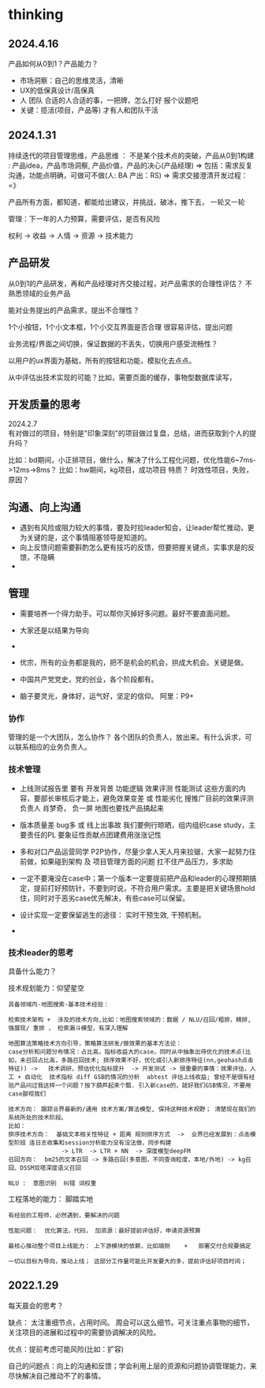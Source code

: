 # thinking


## 2024.4.16

产品如何从0到1？产品能力？

*  市场洞察：自己的思维灵活，清晰
*  UX的低保真设计/高保真
*  人 团队 合适的人合适的事，一把牌，怎么打好 报个议题吧
*  关键：揽活(项目，产品等) 才有人和团队干活





## 2024.1.31

持续迭代的项目管理思维，产品思维 ： 不是某个技术点的突破，产品从0到1构建 :  产品idea，产品市场洞察, 产品价值，产品的决心(产品经理) => 包括：需求反复沟通，功能点明确，可做可不做(人: BA 产出：RS)   => 需求交接澄清开发过程： =》

产品所有方面，都知道，都能给出建议，并挑战，破冰，推下去，  一轮又一轮

管理：下一年的人力预算，需要评估，是否有风险


权利 -> 收益 -> 人情 -> 资源 -> 技术能力



## 产品研发

从0到1的产品研发，再和产品经理对齐交接过程，对产品需求的合理性评估？ 不熟悉领域的业务产品

能对业务提出的产品需求，提出不合理性？ 

1个小按钮，1个小文本框，1个小交互界面是否合理 很容易评估，提出问题

业务流程/界面之间切换，保证数据的不丢失，切换用户感受流畅性？

以用户的ux界面为基础，所有的按钮和功能，模拟化去点点。

从中评估出技术实现的可能？比如，需要页面的缓存，事物型数据库读写，






## 开发质量的思考

2024.2.7   
有对做过的项目，特别是"印象深刻"的项目做过复盘，总结，进而获取到个人的提升吗？ 

比如：bd期间，小正排项目，做什么，解决了什么工程化问题，优化性能6~7ms->12ms->8ms？
比如：hw期间，kg项目，成功项目   特质？   时效性项目，失败， 原因？







## 沟通、向上沟通

* 遇到有风险或阻力较大的事情，要及时拉leader知会，让leader帮忙推动，更为关键的是，这个事情阻塞领导是知道的。
* 向上反馈问题需要斟酌怎么更有技巧的反馈，但要把握关键点，实事求是的反馈，不隐瞒
* 


## 管理

* 需要培养一个得力助手。可以帮你灭掉好多问题。最好不要直面问题。
* 大家还是以结果为导向


*  
*  优宗，所有的业务都是我的，把不是机会的机会，拱成大机会。关键是做。
*  中国共产党党史，党的创业，各个阶段都有。 
*  脑子要灵光，身体好，运气好，坚定的信仰。 阿里：P9+


### 协作
管理的是一个大团队，怎么协作？
各个团队的负责人，放出来。有什么诉求，可以联系相应的业务负责人。

### 技术管理

* 上线测试报告里 要有 开发背景  功能逻辑 效果评测  性能测试 这些方面的内容，要部长审核后才能上，避免效果变差 或  性能劣化
搜推广目前的效果评测负责人  肖梦奇， 负一屏 地图也要找产品搞起来
* 版本质量差 bug多  或  线上出事故  我们要例行晾晒，组内组织case study，主要责任的PL 要象征性贡献点团建费用涨涨记性
* 多和对口产品运营同学 P2P协作，尽量少拿人天人月来拉锯，大家一起努力往前做，如果碰到架构 及 项目管理方面的问题  扛不住产品压力，多求助

* 一定不要淹没在case中；第一个版本一定要提前把产品和leader的心理预期搞定，提前打好预防针，不要到时说，不符合用户需求。主要是把关键场景hold住，同时对于恶劣case优先解决，有些case可以保留。
* 设计实现一定要保留逃生的途径： 实时干预生效,  干预机制。
* 


### 技术leader的思考

具备什么能力？

技术规划能力：仰望星空

    具备领域内-地图搜索-基本技术经验：

    检索技术架构 +  涉及的技术方向,比如：地图搜索领域的：数据 / NLU/召回/粗排，精排,强展现/ 重排 ， 检索漏斗模型，有深入理解
    
    地图算法策略技术方向引导，策略算法研发/做效果的基本方法论：
    case分析和问题分布情况：占比高，指标收益大的case，同时从中抽象出待优化的技术点(比如，未召回占比高，多路召回技术; 排序效果不好，优化或引入新排序特征(nn,geohash点击特征)) ->   技术调研，预估优化指标提升  -> 开发测试 -> 很重要的事情：效果评估，人工 + 自动化  技术指标 diff GSB的情况的分析  abtest 评估上线收益; 曾经不是很有经验产品问过我这样一个问题？按下葫芦起来个瓢. 引入新case的，就好我们GSB情况，不要用case鄙视我们

    技术方向： 跟踪业界最新的/通用 技术方案/算法模型, 保持这种技术视野； 清楚现在我们的系统所处的技术阶段。
    比如：
    排序技术方向：  基础文本相关性特征 + 距离 规则排序方式  ->  业界已经发展到：点击模型阶段 连日志收集和session分析能力没有没法做，同步构建
                   -> LTR  -> LTR + NN  -> 深度模型deepFM
    召回方向：  bm25的文本召回 -> 多路召回(多意图，不同查询粒度，本地/外地) -> kg召回、DSSM双塔深度语义召回

    NLU :  意图识别  纠错 词权重

工程落地的能力： 脚踏实地

    有经验的工程师，必然遇到，要解决的问题

    性能问题：  优化算法，代码， 加资源：最好提前评估好，申请资源预算

    最核心推动整个项目上线能力： 上下游模块的依赖，比如端侧    +   部署交付合规要搞定 

    一切以目标为导向，推动上线； 这部分工作量可能比开发要大的多，提前评估好项目时间；









## 2022.1.29

每天晨会的思考？

缺点： 太注重细节点，占用时间。 周会可以这么细节。可关注重点事物的细节，关注项目的进展和过程中的需要协调解决的风险。

优点：提前考虑可能风险(比如：扩容)

自己的问题点：向上的沟通和反馈；学会利用上层的资源和问题协调管理能力，来尽快解决自己推动不了的事情。

